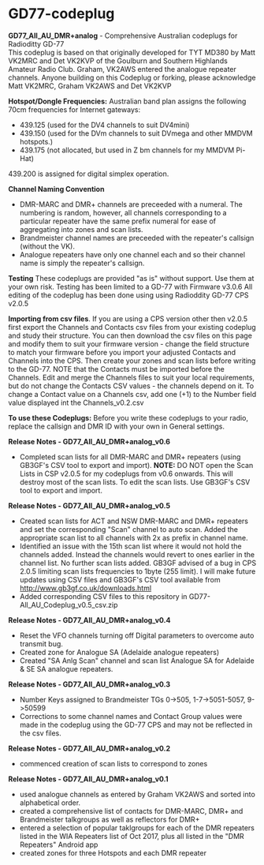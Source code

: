 # GD77-codeplug

<b>GD77_All_AU_DMR+analog</b> - Comprehensive Australian codeplugs for Radioditty GD-77 </br>
This codeplug is based on that originally developed for TYT MD380 by Matt VK2MRC and Det VK2KVP of the Goulburn and Southern Highlands Amateur Radio Club. Graham, VK2AWS entered the analogue repeater channels. Anyone building on this Codeplug or forking, please acknowledge Matt VK2MRC, Graham VK2AWS and Det VK2KVP

<b>Hotspot/Dongle Frequencies:</b> Australian band plan assigns the following 70cm frequencies for Internet gateways:
- 439.125 (used for the DV4 channels to suit DV4mini)
- 439.150 (used for the DVm channels to suit DVmega and other MMDVM hotspots.)
- 439.175 (not allocated, but used in Z bm channels for my MMDVM Pi-Hat)

439.200 is assigned for digital simplex operation.

<b>Channel Naming Convention</b> 
- DMR-MARC and DMR+ channels are preceeded with a numeral. The numbering is random, however, all channels corresponding to a particular repeater have the same prefix numeral for ease of aggregating into zones and scan lists. 
- Brandmeister channel names are preceeded with the repeater's callsign (without the VK).
- Analogue repeaters have only one channel each and so their channel name is simply the repeater's callsign.

<b>Testing</b> These codeplugs are provided "as is" without support. Use them at your own risk. Testing has been limited to a GD-77 with Firmware v3.0.6 All editing of the codeplug has been done using using Radioddity GD-77 CPS v2.0.5

<b>Importing from csv files</b>. If you are using a CPS version other then v2.0.5 first export the Channels and Contacts csv files from your existing codeplug and study their structure. You can then download the csv files on this page and modify them to suit your firmware version - change the field structure to match your firmware before you import your adjusted Contacts and Channels into the CPS. Then create your zones and scan lists before writing to the GD-77.  NOTE that the Contacts must be imported before the Channels. Edit and merge the Channels files to suit your local requirements, but do not change the Contacts CSV values - the channels depend on it.  To change a Contact value on a Channels csv, add one (+1) to the Number field value displayed int the Channels_v0.2.csv 

<b>To use these Codeplugs:</b> Before you write these codeplugs to your radio, replace the callsign and DMR ID with your own in General settings.

<b>Release Notes - GD77_All_AU_DMR+analog_v0.6</b>
- Completed scan lists for all DMR-MARC and DMR+ repeaters (using GB3GF's CSV tool to export and import). <b>NOTE:</b> DO NOT open the Scan Lists in CSP v2.0.5 for my codeplugs from v0.6 onwards. This will destroy most of the scan lists. To edit the scan lists. Use GB3GF's CSV tool to export and import.

<b>Release Notes - GD77_All_AU_DMR+analog_v0.5</b>
- Created scan lists for ACT and NSW DMR-MARC and DMR+ repeaters and set the corresponding "Scan" channel to auto scan. Added the appropriate scan list to all channels with 2x as prefix in channel name.
- Identified an issue with the 15th scan list where it would not hold the channels added. Instead the channels would revert to ones earlier in the channel list. No further scan lists added. GB3GF advised of a bug in CPS 2.0.5 limiting scan lists frequencies to 1byte (255 limit). I will make future updates using CSV files and GB3GF's CSV tool available from http://www.gb3gf.co.uk/downloads.html
- Added corresponding CSV files to this repository in GD77-All_AU_Codeplug_v0.5_csv.zip

<b>Release Notes - GD77_All_AU_DMR+analog_v0.4</b>
- Reset the VFO channels turning off Digital parameters to overcome auto transmit bug.
- Created zone for Analogue SA (Adelaide analogue repeaters)
- Created "SA Anlg Scan" channel and scan list Analogue SA for Adelaide & SE SA analogue repeaters.

<b>Release Notes - GD77_All_AU_DMR+analog_v0.3</b> 
- Number Keys assigned to Brandmeister TGs 0->505, 1-7->5051-5057, 9->50599
- Corrections to some channel names and Contact Group values were made in the codeplug using the GD-77 CPS and may not be reflected in the csv files.

<b>Release Notes - GD77_All_AU_DMR+analog_v0.2</b> 
- commenced creation of scan lists to correspond to zones

<b>Release Notes - GD77_All_AU_DMR+analog_v0.1</b> 
- used analogue channels as entered by Graham VK2AWS and sorted into alphabetical order.
- created a comprehensive list of contacts for DMR-MARC, DMR+ and Brandmeister talkgroups as well as reflectors for DMR+
- entered a selection of popular taklgroups for each of the DMR repeaters listed in the WIA Repeaters list of Oct 2017, plus all listed in the "DMR Repeaters" Android app 
- created zones for three Hotspots and each DMR repeater




